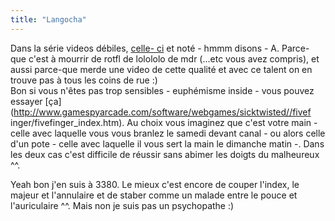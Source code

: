 ```yaml
---
title: "Langocha"
---
```


Dans la série videos débiles, [celle-
ci](kttp://www.omind.net/indigen/film.htm) et noté - hmmm disons - A. Parce-
que c'est à mourrir de rotfl de lolololo de mdr (...etc vous avez compris), et
aussi parce-que merde une video de cette qualité et avec ce talent on en
trouve pas à tous les coins de rue :)  
Bon si vous n'êtes pas trop sensibles - euphémisme inside - vous pouvez
essayer [ça](http://www.gamespyarcade.com/software/webgames/sicktwisted//fivef
inger/fivefinger_index.htm). Au choix vous imaginez que c'est votre main -
celle avec laquelle vous vous branlez le samedi devant canal - ou alors celle
d'un pote - celle avec laquelle il vous sert la main le dimanche matin -. Dans
les deux cas c'est difficile de réussir sans abimer les doigts du malheureux
^^.

Yeah bon j'en suis à 3380. Le mieux c'est encore de couper l'index, le majeur
et l'annulaire et de staber comme un malade entre le pouce et l'auriculaire
^^. Mais non je suis pas un psychopathe :)

